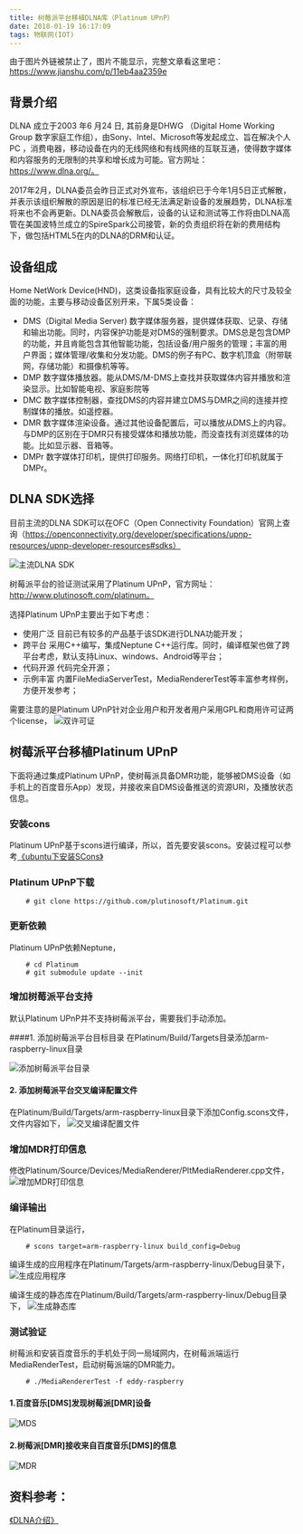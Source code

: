 ```yaml
---
title: 树莓派平台移植DLNA库（Platinum UPnP）
date: 2018-01-19 16:17:09
tags: 物联网(IOT)
---
```

由于图片外链被禁止了，图片不能显示，完整文章看这里吧：<https://www.jianshu.com/p/11eb4aa2359e>

## 背景介绍
DLNA 成立于2003 年6 月24 日,  其前身是DHWG （Digital Home Working Group 数字家庭工作组），由Sony、Intel、Microsoft等发起成立、旨在解决个人PC ，消费电器，移动设备在内的无线网络和有线网络的互联互通，使得数字媒体和内容服务的无限制的共享和增长成为可能。官方网址：https://www.dlna.org/。

2017年2月，DLNA委员会昨日正式对外宣布，该组织已于今年1月5日正式解散，并表示该组织解散的原因是旧的标准已经无法满足新设备的发展趋势，DLNA标准将来也不会再更新。DLNA委员会解散后，设备的认证和测试等工作将由DLNA高管在美国波特兰成立的SpireSpark公司接管，新的负责组织将在新的费用结构下，做包括HTML5在内的DLNA的DRM和认证。

## 设备组成
Home NetWork Device(HND)，这类设备指家庭设备，具有比较大的尺寸及较全面的功能，主要与移动设备区别开来，下属5类设备：

* DMS（Digital Media Server)
数字媒体服务器，提供媒体获取、记录、存储和输出功能。同时，内容保护功能是对DMS的强制要求。DMS总是包含DMP的功能，并且肯能包含其他智能功能，包括设备/用户服务的管理；丰富的用户界面；媒体管理/收集和分发功能。DMS的例子有PC、数字机顶盒（附带联网，存储功能）和摄像机等等。
* DMP
数字媒体播放器。能从DMS/M-DMS上查找并获取媒体内容并播放和渲染显示。比如智能电视、家庭影院等
* DMC
数字媒体控制器，查找DMS的内容并建立DMS与DMR之间的连接并控制媒体的播放。如遥控器。
* DMR
数字媒体渲染设备。通过其他设备配置后，可以播放从DMS上的内容。与DMP的区别在于DMR只有接受媒体和播放功能，而没查找有浏览媒体的功能。比如显示器、音箱等。
* DMPr
数字媒体打印机，提供打印服务。网络打印机，一体化打印机就属于DMPr。

## DLNA SDK选择
目前主流的DLNA SDK可以在OFC（Open Connectivity Foundation）官网上查询（https://openconnectivity.org/developer/specifications/upnp-resources/upnp-developer-resources#sdks）

![主流DLNA SDK](http://upload-images.jianshu.io/upload_images/4905018-3eb1b5067145ace6.png?imageMogr2/auto-orient/strip%7CimageView2/2/w/1240)


树莓派平台的验证测试采用了Platinum UPnP，官方网址：http://www.plutinosoft.com/platinum。

选择Platinum UPnP主要出于如下考虑：

* 使用广泛
目前已有较多的产品基于该SDK进行DLNA功能开发；
* 跨平台
采用C++编写，集成Neptune C++运行库。同时，编译框架也做了跨平台考虑，默认支持Linux、windows、Android等平台；
* 代码开源
代码完全开源；
* 示例丰富
内置FileMediaServerTest，MediaRendererTest等丰富参考样例，方便开发参考；

需要注意的是Platinum UPnP针对企业用户和开发者用户采用GPL和商用许可证两个license，
![双许可证](http://upload-images.jianshu.io/upload_images/4905018-bbf65bc0f7d69986.png?imageMogr2/auto-orient/strip%7CimageView2/2/w/1240)


## 树莓派平台移植Platinum UPnP
下面将通过集成Platinum UPnP，使树莓派具备DMR功能，能够被DMS设备（如手机上的百度音乐App）发现，并接收来自DMS设备推送的资源URI，及播放状态信息。
### 安装cons
Platinum UPnP基于scons进行编译，所以，首先要安装scons。安装过程可以参考[《ubuntu下安装SCons》](http://blog.csdn.net/djy37010/article/details/51312975)

### Platinum UPnP下载

		# git clone https://github.com/plutinosoft/Platinum.git
### 更新依赖
Platinum UPnP依赖Neptune，

		# cd Platinum
		# git submodule update --init
### 增加树莓派平台支持
默认Platinum UPnP并不支持树莓派平台，需要我们手动添加。

####1. 添加树莓派平台目标目录
在Platinum/Build/Targets目录添加arm-raspberry-linux目录

![添加树莓派平台目录](http://upload-images.jianshu.io/upload_images/4905018-63f5fab7968c08f3.png?imageMogr2/auto-orient/strip%7CimageView2/2/w/1240)


#### 2. 添加树莓派平台交叉编译配置文件
在Platinum/Build/Targets/arm-raspberry-linux目录下添加Config.scons文件，文件内容如下，
![交叉编译配置文件](http://upload-images.jianshu.io/upload_images/4905018-83de3f3248a5cd0c.png?imageMogr2/auto-orient/strip%7CimageView2/2/w/1240)


### 增加MDR打印信息
修改Platinum/Source/Devices/MediaRenderer/PltMediaRenderer.cpp文件，
![增加MDR打印信息](http://upload-images.jianshu.io/upload_images/4905018-964cc7b291ef7d2c.png?imageMogr2/auto-orient/strip%7CimageView2/2/w/1240)


### 编译输出
在Platinum目录运行，

		# scons target=arm-raspberry-linux build_config=Debug
编译生成的应用程序在Platinum/Targets/arm-raspberry-linux/Debug目录下，
![生成应用程序](http://upload-images.jianshu.io/upload_images/4905018-a1cb1c77e2aa218e.png?imageMogr2/auto-orient/strip%7CimageView2/2/w/1240)


编译生成的静态库在Platinum/Build/Targets/arm-raspberry-linux/Debug目录下，
![生成静态库](http://upload-images.jianshu.io/upload_images/4905018-2d08b5d78fc69c61.png?imageMogr2/auto-orient/strip%7CimageView2/2/w/1240)

### 测试验证
树莓派和安装百度音乐的手机处于同一局域网内，在树莓派端运行MediaRenderTest，启动树莓派端的DMR能力。

		# ./MediaRendererTest -f eddy-raspberry

#### 1.百度音乐[DMS]发现树莓派[DMR]设备
![MDS](http://upload-images.jianshu.io/upload_images/4905018-e1f4beb91f957047.png?imageMogr2/auto-orient/strip%7CimageView2/2/w/1240)


#### 2.树莓派[DMR]接收来自百度音乐[DMS]的信息
![MDR](http://upload-images.jianshu.io/upload_images/4905018-cfaf64928b35a289.png?imageMogr2/auto-orient/strip%7CimageView2/2/w/1240)


## 资料参考：
[《DLNA介绍》](http://blog.csdn.net/lancees/article/details/8230877)